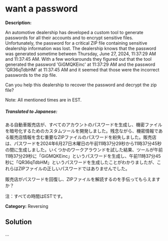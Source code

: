 # want a password

**Description:**

An automotive dealership has developed a custom tool to generate passwords for all their accounts and to encrypt sensitive files. Unfortunately, the password for a critical ZIP file containing sensitive dealership information was lost. The dealership knows that the password was generated sometime between Thursday, June 27, 2024, 11:37:29 AM and 11:37:45 AM. With a few workarounds they figured out that the tool generated the password 'GiGMQKEinc' at 11:37:29 AM and the password 'QR36qTdbHM' at 11:37:45 AM and it seemed that those were the incorrect passwords to the zip file.

Can you help this dealership to recover the password and decrypt the zip file?

Note: All mentioned times are in EST.

##### **Translated to Japanese:**
ある自動車販売店が、すべてのアカウントのパスワードを生成し、機密ファイルを暗号化するためのカスタムツールを開発しました。残念ながら、機密情報である販売店情報を含む重要なZIPファイルのパスワードを紛失しました。販売店は、パスワードを2024年6月27日木曜日の午前11時37分29秒から11時37分45秒の間に生成しました。いくつかのワークアラウンドを試した結果、ツールが午前11時37分29秒に「GiGMQKEinc」というパスワードを生成し、午前11時37分45秒に「QR36qTdbHM」というパスワードを生成したことがわかりましたが、これらはZIPファイルの正しいパスワードではありませんでした。

販売店がパスワードを回復し、ZIPファイルを解読するのを手伝ってもらえますか？

注：すべての時間はESTです。

**Category:** Reversing

## Solution

...
